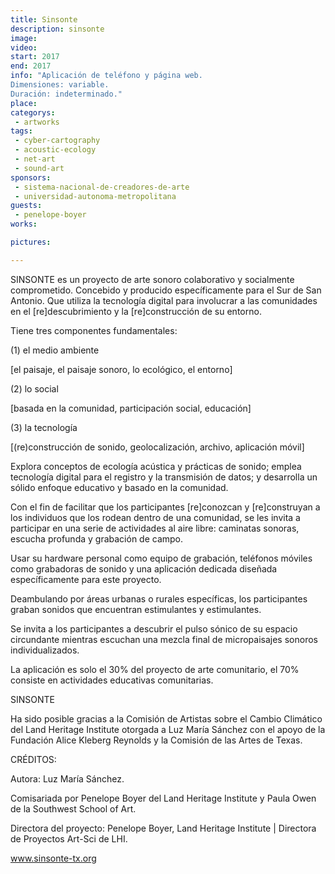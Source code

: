 ```yaml
---
title: Sinsonte
description: sinsonte
image: 
video: 
start: 2017
end: 2017
info: "Aplicación de teléfono y página web.
Dimensiones: variable.
Duración: indeterminado."
place: 
categorys:
 - artworks
tags:
 - cyber-cartography
 - acoustic-ecology
 - net-art
 - sound-art
sponsors:
 - sistema-nacional-de-creadores-de-arte
 - universidad-autonoma-metropolitana
guests:
 - penelope-boyer
works:

pictures:

---
```


SINSONTE es un proyecto de arte sonoro colaborativo y socialmente comprometido. Concebido y producido específicamente para el Sur de San Antonio. Que utiliza la tecnología digital para involucrar a las comunidades en el [re]descubrimiento y la [re]construcción de su entorno.


Tiene tres componentes fundamentales:

(1) el medio ambiente


[el paisaje, el paisaje sonoro, lo ecológico, el entorno]
 

(2) lo social

 
[basada en la comunidad, participación social, educación]
 

(3) la tecnología


[(re)construcción de sonido, geolocalización, archivo, aplicación móvil]
 

 Explora conceptos de ecología acústica y prácticas de sonido; emplea tecnología digital para el registro y la transmisión de datos; y desarrolla un sólido enfoque educativo y basado en la comunidad.

 
Con el fin de facilitar que los participantes [re]conozcan y [re]construyan a los individuos que los rodean dentro de una comunidad, se les invita a participar en una serie de actividades al aire libre: caminatas sonoras, escucha profunda y grabación de campo.


Usar su hardware personal como equipo de grabación, teléfonos móviles como grabadoras de sonido y una aplicación dedicada diseñada específicamente para este proyecto.


Deambulando por áreas urbanas o rurales específicas, los participantes graban sonidos que encuentran estimulantes y estimulantes.


Se invita a los participantes a descubrir el pulso sónico de su espacio circundante mientras escuchan una mezcla final de micropaisajes sonoros individualizados.


La aplicación es solo el 30% del proyecto de arte comunitario, el 70% consiste en actividades educativas comunitarias.

 

 

SINSONTE

 

 

Ha sido posible gracias a la Comisión de Artistas sobre el Cambio Climático del Land Heritage Institute otorgada a Luz María Sánchez con el apoyo de la Fundación Alice Kleberg Reynolds y la Comisión de las Artes de Texas.

 

 

CRÉDITOS:

Autora: Luz María Sánchez.

 

Comisariada por Penelope Boyer del Land Heritage Institute y Paula Owen de la Southwest School of Art.

 

Directora del proyecto: Penelope Boyer, Land Heritage Institute | Directora de Proyectos Art-Sci de LHI.

 

 

www.sinsonte-tx.org